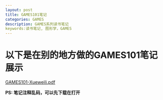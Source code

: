 ```yaml
---
layout: post
title: GAMES101笔记
categories: GAMES
description: GAMES系列读书笔记
keywords:读书笔记, 图形学，GAMES 
---
```





# 以下是在别的地方做的GAMES101笔记展示

 [GAMES101-Xueweili.pdf](D:\DW\GAMES101-Xueweili.pdf) 



**PS: 笔记注释乱码，可以先下载在打开**